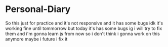 # Personal-Diary

So this just for practice and it's not responsive and it has some bugs idk it's working fine until tommorrow but today it's has some bugs ig i will try to fix them and i'm gonna learn js from now so i don't think i gonna work on this anymore maybe i future i fix it
